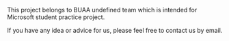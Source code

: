 This project belongs to BUAA undefined team which is intended for Microsoft student practice project.

If you have any idea or advice for us, please feel free to contact us by email.
